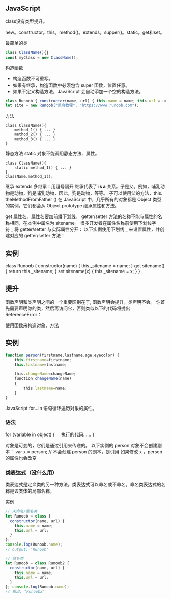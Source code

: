 
## JavaScript

class没有类型提升。

new。constructor。this。method()。extends。supper()。static。get和set。

最简单的类
```js title="最简单的类"
class ClassName(){}
const myClass = new ClassName();
```
构造函数
- 构造函数不可重写。
- 如果有继承，构造函数中必须包含 super 函数，位置任意。
- 如果不定义构造方法，JavaScript 会自动添加一个空的构造方法。
```js
class Runoob { constructor(name, url) { this.name = name; this.url = url; } }
let site = new Runoob("菜鸟教程", "https://www.runoob.com");
```

方法
```
class ClassName(){
	method_1() { ... } 
	method_2() { ... } 
	method_3() { ... }
}
```

静态方法 static
对象不能调用静态方法、属性。
```
class ClassName(){
	static method_1() { ... } 
}
ClassName.method_1();
```

继承 extends
多继承：用逗号隔开
继承代表了 **is a** 关系。子是父。例如，哺乳动物是动物，狗是哺乳动物，因此，狗是动物，等等。
子可以使用父的方法，this. theMethodFromFather ()
在 JavaScript 中，几乎所有的对象都是 Object 类型的实例，它们都会从 Object.prototype 继承属性和方法。

get 属性名。属性名要加前缀下划线。
getter/setter 方法的名称不能与属性的名称相同，在本例中属名为 sitename。
很多开发者在属性名称前使用下划线字符 _ 将 getter/setter 与实际属性分开：
以下实例使用下划线 _ 来设置属性，并创建对应的 getter/setter 方法：
## 实例
class Runoob { constructor(name) { this._sitename = name; } get sitename() { return this._sitename; } set sitename(x) { this._sitename = x; } }

## 提升
函数声明和类声明之间的一个重要区别在于, 函数声明会提升，类声明不会。
你首先需要声明你的类，然后再访问它，否则类似以下的代码将抛出 ReferenceError：

使用函数来构造对象、方法
## 实例
```js
function person(firstname,lastname,age,eyecolor) { 
	this.firstname=firstname; 
	this.lastname=lastname; 
	
    this.changeName=changeName;
    function changeName(name)
    {
        this.lastname=name;
    }
}
```

JavaScript for...in 语句循环遍历对象的属性。
### 语法
for (variable in object)
{
    执行的代码……
}

对象是可变的，它们是通过引用来传递的。
以下实例的 person 对象不会创建副本：
var x = person;  // 不会创建 person 的副本，是引用
如果修改 x ，person 的属性也会改变

### 类表达式（没什么用）

类表达式是定义类的另一种方法。类表达式可以命名或不命名。命名类表达式的名称是该类体的局部名称。

实例
```js
// 未命名/匿名类
let Runoob = class {
  constructor(name, url) {
    this.name = name;
    this.url = url;
  }
};
console.log(Runoob.name);
// output: "Runoob"

// 命名类
let Runoob = class Runoob2 {
  constructor(name, url) {
    this.name = name;
    this.url = url;
  }
}; console.log(Runoob.name);
// 输出: "Runoob2"
```


